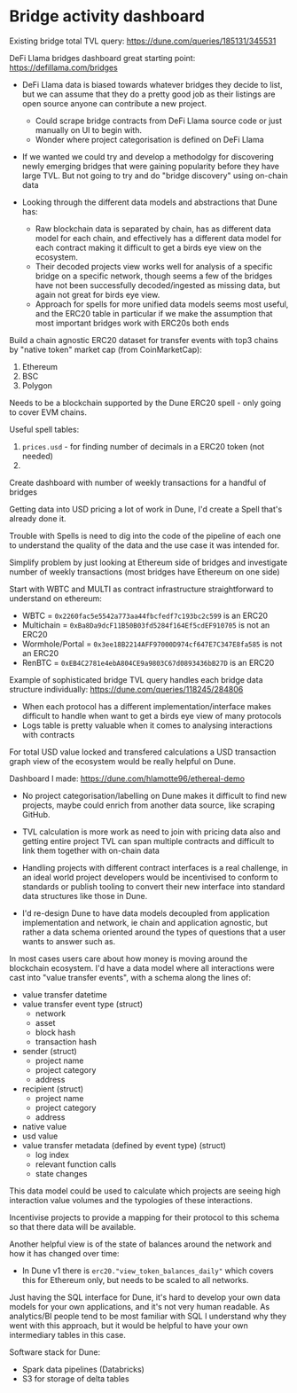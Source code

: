# Bridge activity dashboard

Existing bridge total TVL query: https://dune.com/queries/185131/345531

DeFi Llama bridges dashboard great starting point: https://defillama.com/bridges

- DeFi Llama data is biased towards whatever bridges they decide to list, but we can assume that they do a pretty good job as their listings are open source anyone can contribute a new project.
    - Could scrape bridge contracts from DeFi Llama source code or just manually on UI to begin with.
    - Wonder where project categorisation is defined on DeFi Llama

- If we wanted we could try and develop a methodolgy for discovering newly emerging bridges that were gaining popularity before they have large TVL. But not going to try and do "bridge discovery" using on-chain data

- Looking through the different data models and abstractions that Dune has:
    - Raw blockchain data is separated by chain, has as different data model for each chain, and effectively has a different data model for each contract making it difficult to get a birds eye view on the ecosystem.
    - Their decoded projects view works well for analysis of a specific bridge on a specific network, though seems a few of the bridges have not been successfully decoded/ingested as missing data, but again not great for birds eye view.
    - Approach for spells for more unified data models seems most useful, and the ERC20 table in particular if we make the assumption that most important bridges work with ERC20s both ends

Build a chain agnostic ERC20 dataset for transfer events with top3 chains by "native token" market cap (from CoinMarketCap):
1. Ethereum
1. BSC
1. Polygon


Needs to be a blockchain supported by the Dune ERC20 spell - only going to cover EVM chains.

Useful spell tables:
1. `prices.usd` - for finding number of decimals in a ERC20 token (not needed)
1. 

Create dashboard with number of weekly transactions for a handful of bridges

Getting data into USD pricing a lot of work in Dune, I'd create a Spell that's already done it.

Trouble with Spells is need to dig into the code of the pipeline of each one to understand the quality of the data and the use case it was intended for.

Simplify problem by just looking at Ethereum side of bridges and investigate number of weekly transactions (most bridges have Ethereum on one side)

Start with WBTC and MULTI as contract infrastructure straightforward to understand on ethereum:
- WBTC = `0x2260fac5e5542a773aa44fbcfedf7c193bc2c599` is an ERC20
- Multichain = `0xBa8Da9dcF11B50B03fd5284f164Ef5cdEF910705` is not an ERC20
- Wormhole/Portal = `0x3ee18B2214AFF97000D974cf647E7C347E8fa585` is not an ERC20
- RenBTC = `0xEB4C2781e4ebA804CE9a9803C67d0893436bB27D` is an ERC20

Example of sophisticated bridge TVL query handles each bridge data structure individually: https://dune.com/queries/118245/284806


- When each protocol has a different implementation/interface makes difficult to handle when want to get a birds eye view of many protocols
- Logs table is pretty valuable when it comes to analysing interactions with contracts


For total USD value locked and transfered calculations a USD transaction graph view of the ecosystem would be really helpful on Dune.

Dashboard I made: https://dune.com/hlamotte96/ethereal-demo

- No project categorisation/labelling on Dune makes it difficult to find new projects, maybe could enrich from another data source, like scraping GitHub.

- TVL calculation is more work as need to join with pricing data also and getting entire project TVL can span multiple contracts and difficult to link them together with on-chain data

- Handling projects with different contract interfaces is a real challenge, in an ideal world project developers would be incentivised to conform to standards or publish tooling to convert their new interface into standard data structures like those in Dune.

- I'd re-design Dune to have data models decoupled from application implementation and network, ie chain and application agnostic, but rather a data schema oriented around the types of questions that a user wants to answer such as.

In most cases users care about how money is moving around the blockchain ecosystem. I'd have a data model where all interactions were cast into "value transfer events", with a schema along the lines of:

- value transfer datetime
- value transfer event type (struct)
    - network
    - asset
    - block hash
    - transaction hash
- sender (struct)
    - project name
    - project category
    - address
- recipient (struct)
    - project name
    - project category
    - address
- native value
- usd value
- value transfer metadata (defined by event type) (struct)
    - log index
    - relevant function calls
    - state changes


This data model could be used to calculate which projects are seeing high interaction value volumes and the typologies of these interactions.

Incentivise projects to provide a mapping for their protocol to this schema so that there data will be available.

Another helpful view is of the state of balances around the network and how it has changed over time:
- In Dune v1 there is `erc20."view_token_balances_daily"` which covers this for Ethereum only, but needs to be scaled to all networks.

Just having the SQL interface for Dune, it's hard to develop your own data models for your own applications, and it's not very human readable. As analytics/BI people tend to be most familiar with SQL I understand why they went with this approach, but it would be helpful to have your own intermediary tables in this case.

Software stack for Dune:
- Spark data pipelines (Databricks)
- S3 for storage of delta tables
